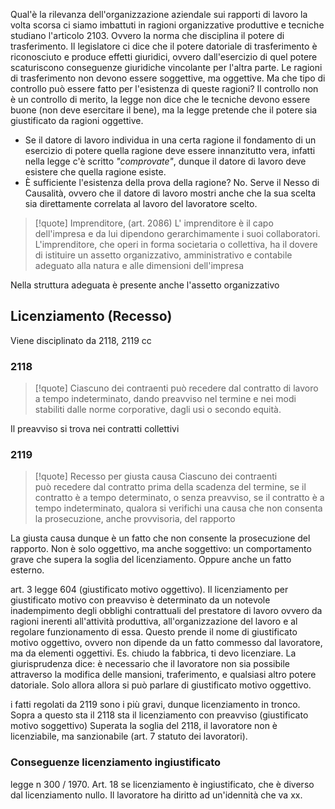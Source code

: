 Qual'è la rilevanza dell'organizzazione aziendale sui rapporti di lavoro
la volta scorsa ci siamo imbattuti in ragioni organizzative produttive e tecniche studiano l'articolo 2103. Ovvero la norma che disciplina il potere di trasferimento.
Il legislatore ci dice che il potere datoriale di trasferimento è riconosciuto e produce effetti giuridici, ovvero dall'esercizio di quel potere scaturiscono conseguenze giuridiche vincolante per l'altra parte.
Le ragioni di trasferimento non devono essere soggettive, ma oggettive.
Ma che tipo di controllo può essere fatto per l'esistenza di queste ragioni?
Il controllo non è un controllo di merito, la legge non dice che le tecniche devono essere buone (non deve esercitare il bene), ma la legge pretende che il potere sia giustificato da ragioni oggettive.
- Se il datore di lavoro individua in una certa ragione il fondamento di un esercizio di potere quella ragione deve essere innanzitutto vera, infatti nella legge c'è scritto _"comprovate"_, dunque il datore di lavoro deve esistere che quella ragione esiste.
- È sufficiente l'esistenza della prova della ragione?
  No. Serve il Nesso di Causalità, ovvero che il datore di lavoro mostri anche che la sua scelta sia direttamente correlata al lavoro del lavoratore scelto. 

>[!quote] Imprenditore, (art. 2086)
> L' imprenditore è il capo dell'impresa e da lui dipendono gerarchimamente i suoi collaboratori.
>L'imprenditore, che operi in forma societaria o collettiva, ha il dovere di istituire un assetto organizzativo, amministrativo e contabile adeguato alla natura e alle dimensioni dell'impresa

Nella struttura adeguata è presente anche l'assetto organizzativo 

## Licenziamento (Recesso)
Viene disciplinato da 2118, 2119 cc
### 2118
>[!quote]
>Ciascuno dei contraenti può recedere dal contratto di lavoro a tempo indeterminato, dando preavviso nel termine e nei modi stabiliti dalle norme corporative, dagli usi o secondo equità.

Il preavviso si trova nei contratti collettivi

### 2119

>[!quote] Recesso per giusta causa
>Ciascuno dei contraenti può recedere dal contratto prima della scadenza del termine, se il contratto è a tempo determinato, o senza preavviso, se il contratto è a tempo indeterminato, qualora si verifichi una causa che non consenta la prosecuzione, anche provvisoria, del rapporto

La giusta causa dunque è un fatto che non consente la prosecuzione del rapporto.
Non è solo oggettivo, ma anche soggettivo: un comportamento grave che supera la soglia del licenziamento.
Oppure anche un fatto esterno.

art. 3 legge 604 (giustificato motivo oggettivo).
Il licenziamento per giustificato motivo con preavviso è determinato da un notevole inadempimento degli obblighi contrattuali del prestatore di lavoro ovvero da ragioni inerenti all'attività produttiva, all'organizzazione del lavoro e al regolare funzionamento di essa.
Questo prende il nome di giustificato motivo oggettivo, ovvero non dipende da un fatto commesso dal lavoratore, ma da elementi oggettivi. Es. chiudo la fabbrica, ti devo licenziare.
La giurisprudenza dice: è necessario che il lavoratore non sia possibile attraverso la modifica delle mansioni, traferimento, e qualsiasi altro potere datoriale. Solo allora allora si può parlare di giustificato motivo oggettivo.


i fatti regolati da 2119 sono i più gravi, dunque licenziamento in tronco.
Sopra a questo sta il 2118 sta il licenziamento con preavviso (giustificato motivo soggettivo)
Superata la soglia del 2118, il lavoratore non è licenziabile, ma sanzionabile (art. 7 statuto dei lavoratori).

### Conseguenze licenziamento ingiustificato
legge n 300 / 1970. Art. 18
se licenziamento è ingiustificato, che è diverso dal licenziamento nullo. Il lavoratore ha diritto ad un'idennità che va xx.
